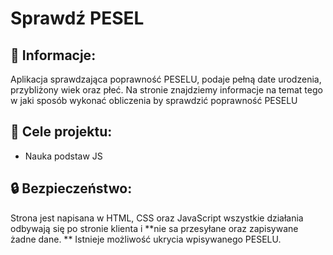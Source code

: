 # Sprawdź PESEL

## :memo: Informacje:
Aplikacja sprawdzająca poprawność PESELU, podaje pełną date urodzenia, przybliżony wiek oraz płeć.
Na stronie znajdziemy informacje na temat tego w jaki sposób wykonać obliczenia by sprawdzić poprawność PESELU
 
 ## :dart: Cele projektu:
 - Nauka podstaw JS
 
## :lock: Bezpieczeństwo:
Strona jest napisana w HTML, CSS oraz JavaScript wszystkie działania odbywają się po stronie klienta i **nie sa przesyłane oraz zapisywane żadne dane. **
Istnieje możliwość ukrycia wpisywanego PESELU.

